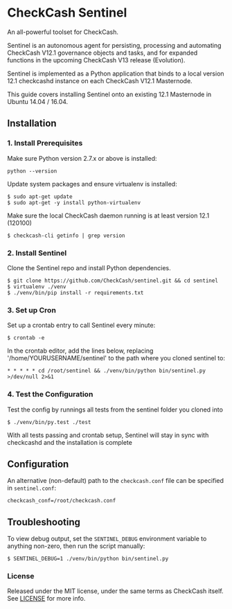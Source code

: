 # CheckCash Sentinel

An all-powerful toolset for CheckCash.

Sentinel is an autonomous agent for persisting, processing and automating CheckCash V12.1 governance objects and tasks, and for expanded functions in the upcoming CheckCash V13 release (Evolution).

Sentinel is implemented as a Python application that binds to a local version 12.1 checkcashd instance on each CheckCash V12.1 Masternode.

This guide covers installing Sentinel onto an existing 12.1 Masternode in Ubuntu 14.04 / 16.04.

## Installation

### 1. Install Prerequisites

Make sure Python version 2.7.x or above is installed:

    python --version

Update system packages and ensure virtualenv is installed:

    $ sudo apt-get update
    $ sudo apt-get -y install python-virtualenv

Make sure the local CheckCash daemon running is at least version 12.1 (120100)

    $ checkcash-cli getinfo | grep version

### 2. Install Sentinel

Clone the Sentinel repo and install Python dependencies.

    $ git clone https://github.com/CheckCash/sentinel.git && cd sentinel
    $ virtualenv ./venv
    $ ./venv/bin/pip install -r requirements.txt

### 3. Set up Cron

Set up a crontab entry to call Sentinel every minute:

    $ crontab -e

In the crontab editor, add the lines below, replacing '/home/YOURUSERNAME/sentinel' to the path where you cloned sentinel to:

    * * * * * cd /root/sentinel && ./venv/bin/python bin/sentinel.py >/dev/null 2>&1

### 4. Test the Configuration

Test the config by runnings all tests from the sentinel folder you cloned into

    $ ./venv/bin/py.test ./test

With all tests passing and crontab setup, Sentinel will stay in sync with checkcashd and the installation is complete

## Configuration

An alternative (non-default) path to the `checkcash.conf` file can be specified in `sentinel.conf`:

    checkcash_conf=/root/checkcash.conf

## Troubleshooting

To view debug output, set the `SENTINEL_DEBUG` environment variable to anything non-zero, then run the script manually:

    $ SENTINEL_DEBUG=1 ./venv/bin/python bin/sentinel.py


### License

Released under the MIT license, under the same terms as CheckCash itself. See [LICENSE](LICENSE) for more info.
